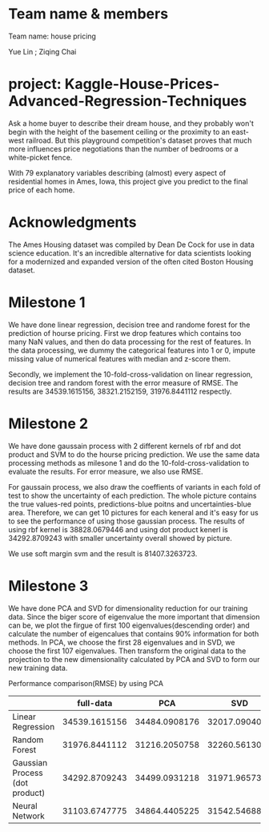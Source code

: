 # Team name & members
Team name: house pricing

Yue Lin ; Ziqing Chai

# project: Kaggle-House-Prices-Advanced-Regression-Techniques
Ask a home buyer to describe their dream house, and they probably won't begin with the height of the basement ceiling or the proximity to an east-west railroad. But this playground competition's dataset proves that much more influences price negotiations than the number of bedrooms or a white-picket fence.

With 79 explanatory variables describing (almost) every aspect of residential homes in Ames, Iowa, this project give you predict to the final price of each home.

# Acknowledgments
The Ames Housing dataset was compiled by Dean De Cock for use in data science education. It's an incredible alternative for data scientists looking for a modernized and expanded version of the often cited Boston Housing dataset. 

# Milestone 1
We have done linear regression, decision tree and randome forest for the prediction of hourse pricing.
First we drop features which contains too many NaN values, and then do data processing for the rest of features. In the data processing, we dummy the categorical features into 1 or 0, impute missing value of numerical features with median and z-score them. 

Secondly, we implement the 10-fold-cross-validation on linear regression, decision tree and random forest with the error measure of RMSE. The results are 34539.1615156, 38321.2152159, 31976.8441112 respectly.

# Milestone 2
We have done gaussain process with 2 different kernels of rbf and dot product and SVM to do the hourse pricing prediction. We use the same data processing methods as milesone 1 and do the 10-fold-cross-validation to evaluate the results. For error measure, we also use RMSE. 

For gaussain process, we also draw the coeffients of variants in each fold of test to show the uncertainty of each prediction. The whole picture contains the true values-red points, predictions-blue poitns and uncertainties-blue area. Therefore, we can get 10 pictures for each keneral and it's easy for us to see the performance of using those gaussian process. The results of using rbf kernel is 38828.0679446 and using dot product kenerl is 34292.8709243 with smaller uncertainty overall showed by picture.

We use soft margin svm and the result is 81407.3263723.

# Milestone 3
We have done PCA and SVD for dimensionality reduction for our training data. Since the biger score of eigenvalue the more important that dimension can be, we plot the firgue of first 100 eigenvalues(descending order) and calculate the number of eigencalues that contains 90% information for both methods. In PCA, we choose the first 28 eigenvalues and in SVD, we choose the first 107 eigenvalues. Then transform the original data to the projection to the new dimensionality calculated by PCA and SVD to form our new training data. 

Performance comparison(RMSE) by using PCA

|  | full-data | PCA | SVD |
| -------------| ------------- | ------------- | ------------- |
| Linear Regression | 34539.1615156  | 34484.0908176  | 32017.0904093  |
| Random Forest | 31976.8441112  | 31216.2050758  | 32260.5613001  |
| Gaussian Process (dot product) | 34292.8709243  | 34499.0931218  | 31971.9657388 |
| Neural Network | 31103.6747775  | 34864.4405225  | 31542.5468814 |

